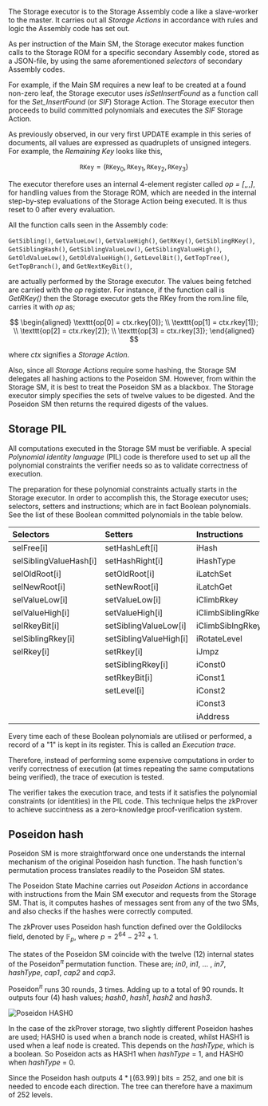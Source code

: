 The Storage executor is to the Storage Assembly code a like a slave-worker to the master. It carries out all _Storage Actions_ in accordance with rules and logic the Assembly code has set out.

As per instruction of the Main SM, the Storage executor makes function calls to the Storage ROM for a specific secondary Assembly code, stored as a JSON-file, by using the same aforementioned _selectors_ of secondary Assembly codes.

For example, if the Main SM requires a new leaf to be created at a found non-zero leaf, the Storage executor uses _isSetInsertFound_ as a function call for the _Set_InsertFound_ (or _SIF_) Storage Action. The Storage executor then proceeds to build committed polynomials and executes the _SIF_ Storage Action.

As previously observed, in our very first UPDATE example in this series of documents, all values are expressed as quadruplets of unsigned integers. For example, the _Remaining Key_ looks like this,

$$
\texttt{RKey} = \big( \texttt{RKey}_0, \texttt{RKey}_1, \texttt{RKey}_2, \texttt{RKey}_3 \big)
$$

The executor therefore uses an internal 4-element register called _op = [_,_,_,_]_, for handling values from the Storage ROM, which are needed in the internal step-by-step evaluations of the Storage Action being executed. It is thus reset to 0 after every evaluation.

All the function calls seen in the Assembly code:

$\texttt{GetSibling()}$, $\texttt{GetValueLow()}$, $\texttt{GetValueHigh()}$, $\texttt{GetRKey()}$, $\texttt{GetSiblingRKey()}$, $\texttt{GetSiblingHash()}$, $\texttt{GetSiblingValueLow()}$, $\texttt{GetSiblingValueHigh()}$, $\texttt{GetOldValueLow()}$, $\texttt{GetOldValueHigh()}$, $\texttt{GetLevelBit()}$, $\texttt{GetTopTree()}$, $\texttt{GetTopBranch()}$, and $\texttt{GetNextKeyBit()}$,

are actually performed by the Storage executor. The values being fetched are carried with the _op_ register. For instance, if the function call is _GetRKey()_ then the Storage executor gets the RKey from the rom.line file, carries it with _op_ as;

$$
\begin{aligned}
\texttt{op[0] = ctx.rkey[0]}; \\
\texttt{op[1] = ctx.rkey[1]}; \\
\texttt{op[2] = ctx.rkey[2]}; \\
\texttt{op[3] = ctx.rkey[3]};
\end{aligned}
$$

where _ctx_ signifies a _Storage Action_.

Also, since all _Storage Actions_ require some hashing, the Storage SM delegates all hashing actions to the Poseidon SM. However, from within the Storage SM, it is best to treat the Poseidon SM as a blackbox. The Storage executor simply specifies the sets of twelve values to be digested. And the Poseidon SM then returns the required digests of the values.

## Storage PIL

All computations executed in the Storage SM must be verifiable. A special _Polynomial identity language_ (PIL) code is therefore used to set up all the polynomial constraints the verifier needs so as to validate correctness of execution.

The preparation for these polynomial constraints actually starts in the Storage executor. In order to accomplish this, the Storage executor uses; selectors, setters and instructions; which are in fact Boolean polynomials. See the list of these Boolean committed polynomials in the table below.

<center>

| Selectors              | Setters                | Instructions      |
| :--------------------- | :--------------------- | :---------------- |
| selFree[i]             | setHashLeft[i]         | iHash             |
| selSiblingValueHash[i] | setHashRight[i]        | iHashType         |
| selOldRoot[i]          | setOldRoot[i]          | iLatchSet         |
| selNewRoot[i]          | setNewRoot[i]          | iLatchGet         |
| selValueLow[i]         | setValueLow[i]         | iClimbRkey        |
| selValueHigh[i]        | setValueHigh[i]        | iClimbSiblingRkey |
| selRkeyBit[i]          | setSiblingValueLow[i]  | iClimbSiblngRkeyN |
| selSiblingRkey[i]      | setSiblingValueHigh[i] | iRotateLevel      |
| selRkey[i]             | setRkey[i]             | iJmpz             |
|                        | setSiblingRkey[i]      | iConst0           |
|                        | setRkeyBit[i]          | iConst1           |
|                        | setLevel[i]            | iConst2           |
|                        |                        | iConst3           |
|                        |                        | iAddress          |

</center>  

Every time each of these Boolean polynomials are utilised or performed, a record of a "1" is kept in its register. This is called an _Execution trace_.

Therefore, instead of performing some expensive computations in order to verify correctness of execution (at times repeating the same computations being verified), the trace of execution is tested.

The verifier takes the execution trace, and tests if it satisfies the polynomial constraints (or identities) in the PIL code. This technique helps the zkProver to achieve succintness as a zero-knowledge proof-verification system.

## Poseidon hash

Poseidon SM is more straightforward once one understands the internal mechanism of the original Poseidon hash function. The hash function's permutation process translates readily to the Poseidon SM states.

The Poseidon State Machine carries out _Poseidon Actions_ in accordance with instructions from the Main SM executor and requests from the Storage SM. That is, it computes hashes of messages sent from any of the two SMs, and also checks if the hashes were correctly computed.

The zkProver uses Poseidon hash function defined over the Goldilocks field, denoted by $\mathbb{F}_p$, where $p = 2^{64} - 2^{32} + 1$.

The states of the Poseidon SM coincide with the twelve (12) internal states of the $\text{Poseidon}^{\pi}$ permutation function. These are; _in0_, _in1_, ... , _in7_, _hashType_, _cap1_, _cap2_ and _cap3_.

$\text{Poseidon}^{\pi}$ runs 30 rounds, 3 times. Adding up to a total of 90 rounds. It outputs four (4) hash values; _hash0_, _hash1_, _hash2_ and _hash3_.

![Poseidon HASH0 ](../../../../img/zkEVM/fig16-posdn-eg.png)

In the case of the zkProver storage, two slightly different Poseidon hashes are used; $\text{HASH0}$ is used when a branch node is created, whilst $\text{HASH1}$ is used when a leaf node is created. This depends on the _hashType_, which is a boolean. So Poseidon acts as $\text{HASH1}$ when _hashType_ = 1, and $\text{HASH0}$ when _hashType_ = 0.

Since the Poseidon hash outputs $4 * \lfloor(63.99)\rfloor \text{ bits} = 252$, and one bit is needed to encode each direction. The tree can therefore have a maximum of 252 levels.
